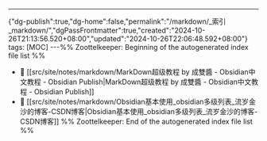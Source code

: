 ---
{"dg-publish":true,"dg-home":false,"permalink":"/markdown/_索引_markdown/","dgPassFrontmatter":true,"created":"2024-10-26T21:13:56.520+08:00","updated":"2024-10-26T22:06:48.592+08:00"}
tags: [MOC]
---%% Zoottelkeeper: Beginning of the autogenerated index file list  %%
- 📄 [[src/site/notes/markdown/MarkDown超级教程 by 成雙醬 - Obsidian中文教程 - Obsidian Publish|MarkDown超级教程 by 成雙醬 - Obsidian中文教程 - Obsidian Publish]]
- 📄 [[src/site/notes/markdown/Obsidian基本使用_obsidian多级列表_流岁金沙的博客-CSDN博客|Obsidian基本使用_obsidian多级列表_流岁金沙的博客-CSDN博客]]
%% Zoottelkeeper: End of the autogenerated index file list  %%
